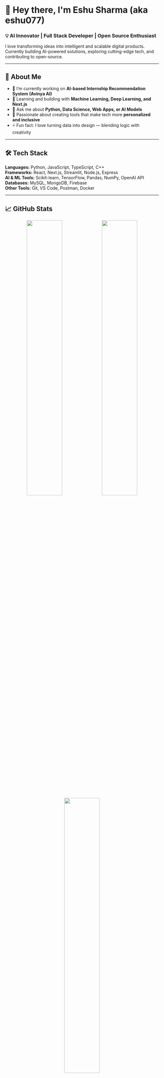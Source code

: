 # 👋 Hey there, I'm Eshu Sharma (aka eshu077)

### 💡 AI Innovator | Full Stack Developer | Open Source Enthusiast  
I love transforming ideas into intelligent and scalable digital products.  
Currently building AI-powered solutions, exploring cutting-edge tech, and contributing to open-source.

---

## 🚀 About Me  
- 🔭 I’m currently working on **AI-based Internship Recommendation System (Avinya AI)**  
- 🌱 Learning and building with **Machine Learning, Deep Learning, and Next.js**  
- 💬 Ask me about **Python, Data Science, Web Apps, or AI Models**  
- 🧠 Passionate about creating tools that make tech more **personalized and inclusive**  
- ⚡ Fun fact: I love turning data into design — blending logic with creativity  

---

## 🛠️ Tech Stack  
**Languages:** Python, JavaScript, TypeScript, C++  
**Frameworks:** React, Next.js, Streamlit, Node.js, Express  
**AI & ML Tools:** Scikit-learn, TensorFlow, Pandas, NumPy, OpenAI API  
**Databases:** MySQL, MongoDB, Firebase  
**Other Tools:** Git, VS Code, Postman, Docker  

---

## 📈 GitHub Stats

<p align="center">
  <img width="48%" src="https://github-readme-stats.vercel.app/api?username=eshu077&show_icons=true&theme=radical" />
  <img width="48%" src="https://github-readme-streak-stats.herokuapp.com/?user=eshu077&theme=radical" />
</p>

<p align="center">
  <img width="48%" src="https://github-readme-stats.vercel.app/api/top-langs/?username=eshu077&layout=compact&theme=radical" />
</p>

---

## 🏆 GitHub Trophies  
<p align="center">
  <img src="https://github-profile-trophy.vercel.app/?username=eshu077&theme=darkhub&margin-w=10&margin-h=10" />
</p>

---

## 🌟 Featured Projects

| Project | Description | Tech Stack |
|----------|--------------|-------------|
| [**Avinya AI**](https://github.com/eshu077/Avinya-AI) | AI-powered internship recommendation system solving government inefficiency issues | Python, Streamlit, ML |
| [**Netflix Movie Recommender**](https://github.com/eshu077/Netflix-Movie-Recommendation) | Recommends movies based on user interests using NLP and cosine similarity | Python, Scikit-learn |
| [**Advanced House Price Prediction**](https://github.com/eshu077/Advance-House-Price-Prediction-Project) | Predicts house prices using linear regression and data analysis | Python, Pandas, ML |
| [**Water Quality Classifier**](https://github.com/eshu077/Water-Quality-Test-Project) | Classifies water safety using classification algorithms | Python, Scikit-learn |

---

## 🌐 Connect With Me  
<p align="center">
  <a href="https://www.linkedin.com/in/eshu-sharma-15233b298">
    <img src="https://img.shields.io/badge/LinkedIn-0077B5?style=for-the-badge&logo=linkedin&logoColor=white"/>
  </a>
  <a href="https://github.com/eshu077">
    <img src="https://img.shields.io/badge/GitHub-000000?style=for-the-badge&logo=github&logoColor=white"/>
  </a>
  <a href="mailto:eshusharma.dev@gmail.com">
    <img src="https://img.shields.io/badge/Email-D14836?style=for-the-badge&logo=gmail&logoColor=white"/>
  </a>
</p>


---

## 💫 Quote of the Day  
> “The future belongs to those who learn more skills and combine them in creative ways.” – Robert Greene

---

⭐️ From [**eshu077**](https://github.com/eshu077)

